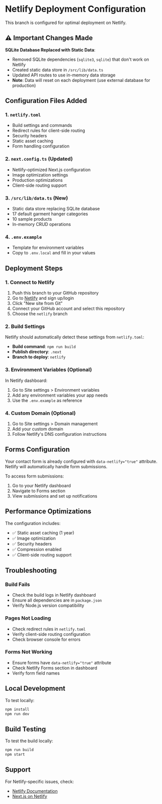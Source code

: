 # Netlify Deployment Configuration

This branch is configured for optimal deployment on Netlify.

## ⚠️ Important Changes Made

**SQLite Database Replaced with Static Data**: 
- Removed SQLite dependencies (`sqlite3`, `sqlite`) that don't work on Netlify
- Created static data store in `/src/lib/data.ts`
- Updated API routes to use in-memory data storage
- **Note**: Data will reset on each deployment (use external database for production)

## Configuration Files Added

### 1. `netlify.toml`
- Build settings and commands
- Redirect rules for client-side routing
- Security headers
- Static asset caching
- Form handling configuration

### 2. `next.config.ts` (Updated)
- Netlify-optimized Next.js configuration
- Image optimization settings
- Production optimizations
- Client-side routing support

### 3. `/src/lib/data.ts` (New)
- Static data store replacing SQLite database
- 17 default garment hanger categories
- 10 sample products
- In-memory CRUD operations

### 4. `.env.example`
- Template for environment variables
- Copy to `.env.local` and fill in your values

## Deployment Steps

### 1. Connect to Netlify
1. Push this branch to your GitHub repository
2. Go to [Netlify](https://netlify.com) and sign up/login
3. Click "New site from Git"
4. Connect your GitHub account and select this repository
5. Choose the `netlify` branch

### 2. Build Settings
Netlify should automatically detect these settings from `netlify.toml`:
- **Build command**: `npm run build`
- **Publish directory**: `.next`
- **Branch to deploy**: `netlify`

### 3. Environment Variables (Optional)
In Netlify dashboard:
1. Go to Site settings > Environment variables
2. Add any environment variables your app needs
3. Use the `.env.example` as reference

### 4. Custom Domain (Optional)
1. Go to Site settings > Domain management
2. Add your custom domain
3. Follow Netlify's DNS configuration instructions

## Forms Configuration

Your contact form is already configured with `data-netlify="true"` attribute. Netlify will automatically handle form submissions.

To access form submissions:
1. Go to your Netlify dashboard
2. Navigate to Forms section
3. View submissions and set up notifications

## Performance Optimizations

The configuration includes:
- ✅ Static asset caching (1 year)
- ✅ Image optimization
- ✅ Security headers
- ✅ Compression enabled
- ✅ Client-side routing support

## Troubleshooting

### Build Fails
- Check the build logs in Netlify dashboard
- Ensure all dependencies are in `package.json`
- Verify Node.js version compatibility

### Pages Not Loading
- Check redirect rules in `netlify.toml`
- Verify client-side routing configuration
- Check browser console for errors

### Forms Not Working
- Ensure forms have `data-netlify="true"` attribute
- Check Netlify Forms section in dashboard
- Verify form field names

## Local Development

To test locally:
```bash
npm install
npm run dev
```

## Build Testing

To test the build locally:
```bash
npm run build
npm start
```

## Support

For Netlify-specific issues, check:
- [Netlify Documentation](https://docs.netlify.com/)
- [Next.js on Netlify](https://docs.netlify.com/integrations/frameworks/next-js/)

